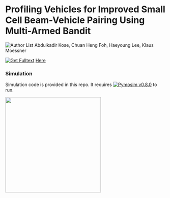 # Profiling Vehicles for Improved Small Cell Beam-Vehicle Pairing Using Multi-Armed Bandit

![Author List](https://img.shields.io/badge/Author-List-orange)  Abdulkadir Kose, Chuan Heng Foh, Haeyoung Lee, Klaus Moessner

[![Get Fulltext](https://img.shields.io/badge/Get-FullText-red)](https://openresearch.surrey.ac.uk/esploro/outputs/99602621202346) [Here](https://openresearch.surrey.ac.uk/esploro/outputs/99602621202346)

### Simulation 

Simulation code is provided in this repo. It requires [![Pymosim v0.8.0](https://img.shields.io/badge/Pymosim-v0.8.0-brightgreen)](https://cfoh.github.io/pymosim-doc/start.html) to run.

<img src="https://user-images.githubusercontent.com/51439829/203148018-f4c85be0-fb24-40f5-ba24-7fe326134d34.gif" width="300">

